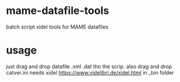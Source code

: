 # mame-datafile-tools
batch script xidel tools for MAME datafiles

# usage
just drag and drop datafile .xml .dat tho the scrip.
also drag and drop catver.ini
needs xidel https://www.videlibri.de/xidel.html in _bin folder
